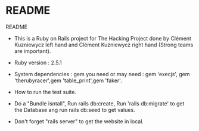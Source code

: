 # README

README
* This is a Ruby on Rails project for The Hacking Project done by Clément Kuzniewycz left hand and Clément Kuzniewycz right hand (Strong teams are important).

* Ruby version : 2.5.1

* System dependencies : gem you need or may need : gem 'execjs', gem 'therubyracer',gem 'table_print',gem 'faker'.

* How to run the test suite.
* Do a "Bundle isntall", Run rails db:create, Run 'rails db:migrate' to get the Database ang run rails db:seed to get values.

* Don't forget "rails server" to get the website in local.